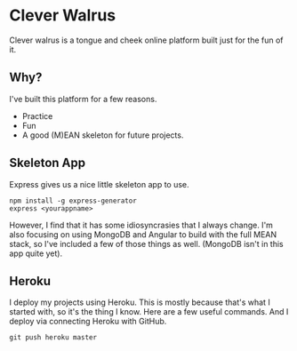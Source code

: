 # Clever Walrus
Clever walrus is a tongue and cheek online platform built just for the fun of it.

## Why?
I've built this platform for a few reasons.

 * Practice
 * Fun
 * A good (M)EAN skeleton for future projects.
 
## Skeleton App
Express gives us a nice little skeleton app to use.
 
```
npm install -g express-generator
express <yourappname>
```
 
However, I find that it has some idiosyncrasies that I always change. 
I'm also focusing on using MongoDB and Angular to build with the full MEAN stack, so I've included a few of those 
things as well.  (MongoDB isn't in this app quite yet).

## Heroku
I deploy my projects using Heroku.  This is mostly because that's what I started with, so it's the thing I know. Here
are a few useful commands.  And I deploy via connecting Heroku with GitHub.

```
git push heroku master
```